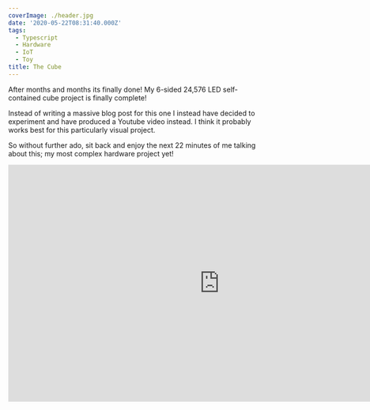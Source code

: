 ```yaml
---
coverImage: ./header.jpg
date: '2020-05-22T08:31:40.000Z'
tags:
  - Typescript
  - Hardware
  - IoT
  - Toy
title: The Cube
---
```


After months and months its finally done! My 6-sided 24,576 LED self-contained cube project is finally complete!

<!-- more -->

Instead of writing a massive blog post for this one I instead have decided to experiment and have produced a Youtube video instead. I think it probably works best for this particularly visual project.

So without further ado, sit back and enjoy the next 22 minutes of me talking about this; my most complex hardware project yet!

<iframe width="853" height="480" src="https://www.youtube.com/embed/l_GSGFhnWwo" frameborder="0" allow="autoplay; encrypted-media" allowfullscreen></iframe>
